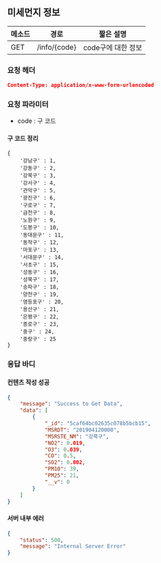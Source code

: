 ## 미세먼지 정보

| 메소드 | 경로         | 짧은 설명          |
| ------ | ------------ | ------------------ |
| GET    | /info/{code} | code구에 대한 정보 |

### 요청 헤더

```json
Content-Type: application/x-www-form-urlencoded
```

### 요청 파라미터

* code : 구 코드

#### 구 코드 정리

	{
	    '강남구' : 1,
	    '강동구' : 2,
	    '강북구' : 3,
	    '강서구' : 4,
	    '관악구' : 5,
	    '광진구' : 6,
	    '구로구' : 7,
	    '금천구' : 8,
	    '노원구' : 9,
	    '도봉구' : 10,
	    '동대문구' : 11,
	    '동작구' : 12,
	    '마포구' : 13,
	    '서대문구' : 14,
	    '서초구' : 15,
	    '성동구' : 16,
	    '성북구' : 17,
	    '송파구' : 18,
	    '양천구' : 19,
	    '영등포구' : 20,
	    '용산구' : 21,
	    '은평구' : 22,
	    '종로구' : 23,
	    '중구' : 24,
	    '중랑구' : 25
	}
### 응답 바디

#### 컨텐츠 작성 성공

```json
{
    "message": "Success to Get Data",
    "data": [
        {
            "_id": "5caf64bc02635c078b5bcb15",
            "MSRDT": "201904120000",
            "MSRSTE_NM": "강북구",
            "NO2": 0.019,
            "O3": 0.039,
            "CO": 0.5,
            "SO2": 0.002,
            "PM10": 39,
            "PM25": 21,
            "__v": 0
        }
    ]
}
```

#### 서버 내부 에러

```json
{
    "status": 500,
    "message": "Internal Server Error"
}
```

